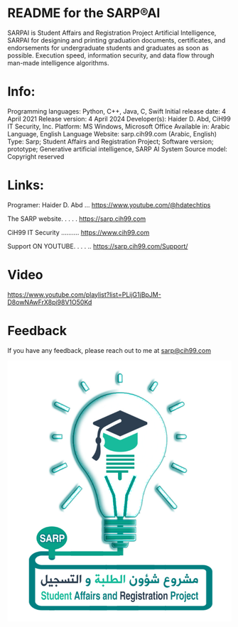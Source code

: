README for the SARP®AI
========================
SARPAI is Student Affairs and Registration Project Artificial Intelligence, SARPAI for designing and printing graduation documents, certificates, and endorsements for undergraduate students and graduates as soon as possible. Execution speed, information security, and data flow through man-made intelligence algorithms.

Info:
======
Programming languages: Python, C++, Java, C, Swift
Initial release date: 4 April 2021
Release version: 4 April 2024
Developer(s): Haider D. Abd, CiH99 IT Security, Inc.
Platform: MS Windows, Microsoft Office
Available in: Arabic Language, English Language
Website: sarp.cih99.com (Arabic, English)
Type: Sarp; Student Affairs and Registration Project; Software version; prototype; Generative artificial intelligence, SARP AI System
Source model: Copyright reserved

Links:
======
Programer: Haider D. Abd ... https://www.youtube.com/@hdatechtips

The SARP website. . . . . https://sarp.cih99.com

CiH99 IT Security .......... https://www.cih99.com

Support ON YOUTUBE. . . . .. https://sarp.cih99.com/Support/

Video
=========
https://www.youtube.com/playlist?list=PLijG1jBpJM-D8owNAwFrX8pi98V1O50Kd


Feedback
==========
If you have any feedback, please reach out to me at sarp@cih99.com

![Logo](https://raw.githubusercontent.com/CiH99ITSecurity/SARP-AI/refs/heads/main/LOGO_SARP.jpg)
